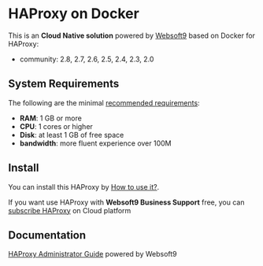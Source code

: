 # HAProxy on Docker  

This is an **Cloud Native solution** powered by [Websoft9](https://www.websoft9.com) based on Docker for HAProxy:

 - community:  2.8, 2.7, 2.6, 2.5, 2.4, 2.3, 2.0


## System Requirements

The following are the minimal [recommended requirements](https://hub.docker.com/_/haproxy):

* **RAM**: 1 GB or more
* **CPU**: 1 cores or higher
* **Disk**: at least 1 GB of free space
* **bandwidth**: more fluent experience over 100M  

## Install

You can install this HAProxy by [How to use it?](https://github.com/Websoft9/docker-library#how-to-use-it).   

If you want use HAProxy with **Websoft9 Business Support** free, you can [subscribe HAProxy](https://www.websoft9.com/apps) on Cloud platform

## Documentation

[HAProxy Administrator Guide](https://support.websoft9.com/docs/haproxy) powered by Websoft9
